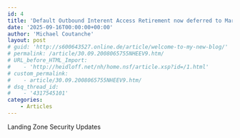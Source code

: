 ```yaml
---
id: 4
title: 'Default Outbound Interent Access Retirement now deferred to March 2026'
date: '2025-09-16T00:00:00+00:00'
author: 'Michael Coutanche'
layout: post
# guid: 'http://s600643527.online.de/article/welcome-to-my-new-blog/'
# permalink: /article/30.09.2008065755NHEEV9.htm/
# URL_before_HTML_Import: 
#    - 'http://heidloff.net/nh/home.nsf/article.xsp?id=/1.html'
# custom_permalink:
#    - article/30.09.2008065755NHEEV9.htm/
# dsq_thread_id:
#    - '4317545101'
categories:
    - Articles
---
```


Landing Zone Security Updates